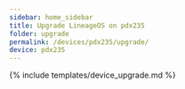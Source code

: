 ```yaml
---
sidebar: home_sidebar
title: Upgrade LineageOS on pdx235
folder: upgrade
permalink: /devices/pdx235/upgrade/
device: pdx235
---
```

{% include templates/device_upgrade.md %}
